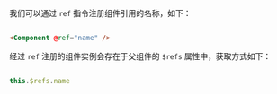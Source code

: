 我们可以通过 `ref` 指令注册组件引用的名称，如下：



```html

<Component @ref="name" />

```



经过 `ref` 注册的组件实例会存在于父组件的 `$refs` 属性中，获取方式如下：



```javascript

this.$refs.name

```
